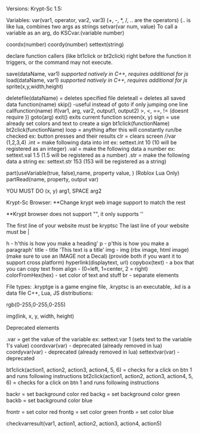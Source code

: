 Versions: Krypt-Sc 1.5:

Variables:
var(var1, operator, var2, var3) (+, -, *, /, .. are the operators) (.. is like lua, combines two args as strings
setvar(var num, value)
To call a variable as an arg, do KSCvar.(variable number)

coordx(number)
coordy(number)
settext(string)

declare function callers (like bt1click or bt2click) right before the function it triggers, or the command may not execute.

save(dataName, var1) *supported natively in C++, requires additional for js*
load(dataName, var1) *supported natively in C++, requires additional for js*
sprite(x,y,width,height)

deletefile(dataName) = deletes specified file
deleteall = deletes all saved data
function(name)
skip() -useful instead of goto if only jumping one line
callfunction(name)
if(var1, arg, var2, output1, output2) >, <, ==, != (doesnt require })
goto(arg)
exit() exits current function
screen(x, y)
sign = use already set colors and text to create a sign
bt1click(functionName)
bt2click(functionName)
loop = anything after this will constantly run/be checked ex: button presses and their results
clr = clears screen
//var (1,2,3,4)
.int = make following data into int ex: settext.int 10 (10 will be registered as an integer) 
.val = make the following data a number ex: settext.val 1.5 (1.5 will be registered as a number)
.str = make the following data a string ex: settext.str 153 (153 will be registered as a string)


part(useVariable(true, false),name, property value, ) (Roblox Lua Only) 
partRead(name, property, output var)

YOU MUST DO (x, y)
arg1, SPACE arg2 


Krypt-Sc Browser:
**Change krypt web image support to match the rest

**Krypt browser does not support "", it only supports ''

The first line of your website must be kryptsc
The last line of your website must be |

h - h'this is how you make a heading'
p - p'this is how you make a paragraph'
title - title 'This text is a title'
img - img (rbx image, html image) (make sure to use an IMAGE not a Decal) (provide both if you want it to support cross platform)
hyperlink(displaytext, url)
copybox(text) - a box that you can copy text from
align - (0=left, 1=center, 2 = right)
colorFromHex(hex) - set color of text and stuff
br - separate elements

File types: .kryptge is a game engine file, .kryptsc is an executable, .kd is a data file
C++, Lua, JS distributions:

rgb(0-255,0-255,0-255)

img(link, x, y, width, height)


Deprecated elements

.var = get the value of the variable ex: settext.var 1 (sets text to the variable 1's value)
coordxvar(var) - deprecated (already removed in lua)
coordyvar(var) - deprecated (already removed in lua)
settextvar(var) - deprecated

bt1click(action1, action2, action3, action4, 5, 6) = checks for a click on btn 1 and runs following instructions
bt2click(action1, action2, action3, action4, 5, 6) = checks for a click on btn 1 and runs following instructions

backr = set background color red
backg = set background color green
backb = set background color blue

frontr = set color red
frontg = set color green
frontb = set color blue

checkvarresult(var1, action1, action2, action3, action4, action5)


